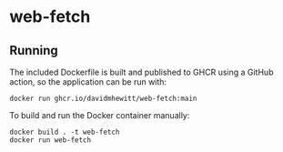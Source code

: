 # web-fetch

## Running 

The included Dockerfile is built and published to GHCR using a GitHub action, so the application can be run with:
```
docker run ghcr.io/davidmhewitt/web-fetch:main
```

To build and run the Docker container manually:

```
docker build . -t web-fetch
docker run web-fetch
```